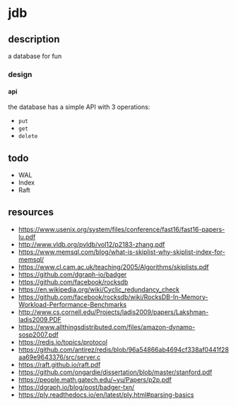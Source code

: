 # jdb

## description
a database for fun

### design
#### api
the database has a simple API with 3 operations:
- `put`
- `get`
- `delete`

## todo
- WAL
- Index
- Raft

## resources
- https://www.usenix.org/system/files/conference/fast16/fast16-papers-lu.pdf
- http://www.vldb.org/pvldb/vol12/p2183-zhang.pdf
- https://www.memsql.com/blog/what-is-skiplist-why-skiplist-index-for-memsql/
- https://www.cl.cam.ac.uk/teaching/2005/Algorithms/skiplists.pdf
- https://github.com/dgraph-io/badger
- https://github.com/facebook/rocksdb
- https://en.wikipedia.org/wiki/Cyclic_redundancy_check
- https://github.com/facebook/rocksdb/wiki/RocksDB-In-Memory-Workload-Performance-Benchmarks
- http://www.cs.cornell.edu/Projects/ladis2009/papers/Lakshman-ladis2009.PDF
- https://www.allthingsdistributed.com/files/amazon-dynamo-sosp2007.pdf
- https://redis.io/topics/protocol
- https://github.com/antirez/redis/blob/96a54866ab4694cf338af0441f28aa69e9643376/src/server.c
- https://raft.github.io/raft.pdf
- https://github.com/ongardie/dissertation/blob/master/stanford.pdf
- https://people.math.gatech.edu/~yu/Papers/p2p.pdf
- https://dgraph.io/blog/post/badger-txn/
- https://ply.readthedocs.io/en/latest/ply.html#parsing-basics